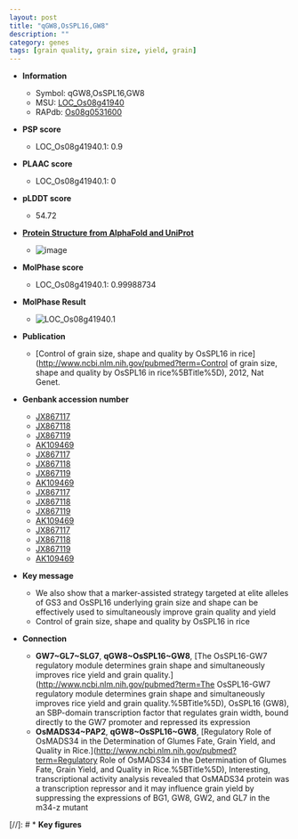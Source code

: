 ```yaml
---
layout: post
title: "qGW8,OsSPL16,GW8"
description: ""
category: genes
tags: [grain quality, grain size, yield, grain]
---
```


* **Information**  
    + Symbol: qGW8,OsSPL16,GW8  
    + MSU: [LOC_Os08g41940](http://rice.plantbiology.msu.edu/cgi-bin/ORF_infopage.cgi?orf=LOC_Os08g41940)  
    + RAPdb: [Os08g0531600](http://rapdb.dna.affrc.go.jp/viewer/gbrowse_details/irgsp1?name=Os08g0531600)  

* **PSP score**  
    + LOC_Os08g41940.1: 0.9 

* **PLAAC score**  
    + LOC_Os08g41940.1: 0 

* **pLDDT score**
    + 54.72

* **[Protein Structure from AlphaFold and UniProt](https://www.uniprot.org/uniprotkb/Q6YZE8/entry#structure)**
    + ![image](https://ricepsp.github.io/images/Q6/AF-Q6YZE8-F1.png)

* **MolPhase score**
    + LOC_Os08g41940.1: 0.99988734

* **MolPhase Result**
    + ![LOC_Os08g41940.1](https://304243504.github.io/Pictures/LOC_Os08g/LOC_Os08g41940.1.png)

* **Publication**  
    + [Control of grain size, shape and quality by OsSPL16 in rice](http://www.ncbi.nlm.nih.gov/pubmed?term=Control of grain size, shape and quality by OsSPL16 in rice%5BTitle%5D), 2012, Nat Genet.

* **Genbank accession number**  
    + [JX867117](http://www.ncbi.nlm.nih.gov/nuccore/JX867117)
    + [JX867118](http://www.ncbi.nlm.nih.gov/nuccore/JX867118)
    + [JX867119](http://www.ncbi.nlm.nih.gov/nuccore/JX867119)
    + [AK109469](http://www.ncbi.nlm.nih.gov/nuccore/AK109469)
    + [JX867117](http://www.ncbi.nlm.nih.gov/nuccore/JX867117)
    + [JX867118](http://www.ncbi.nlm.nih.gov/nuccore/JX867118)
    + [JX867119](http://www.ncbi.nlm.nih.gov/nuccore/JX867119)
    + [AK109469](http://www.ncbi.nlm.nih.gov/nuccore/AK109469)
    + [JX867117](http://www.ncbi.nlm.nih.gov/nuccore/JX867117)
    + [JX867118](http://www.ncbi.nlm.nih.gov/nuccore/JX867118)
    + [JX867119](http://www.ncbi.nlm.nih.gov/nuccore/JX867119)
    + [AK109469](http://www.ncbi.nlm.nih.gov/nuccore/AK109469)
    + [JX867117](http://www.ncbi.nlm.nih.gov/nuccore/JX867117)
    + [JX867118](http://www.ncbi.nlm.nih.gov/nuccore/JX867118)
    + [JX867119](http://www.ncbi.nlm.nih.gov/nuccore/JX867119)
    + [AK109469](http://www.ncbi.nlm.nih.gov/nuccore/AK109469)

* **Key message**  
    + We also show that a marker-assisted strategy targeted at elite alleles of GS3 and OsSPL16 underlying grain size and shape can be effectively used to simultaneously improve grain quality and yield
    + Control of grain size, shape and quality by OsSPL16 in rice

* **Connection**  
    + __GW7~GL7~SLG7__, __qGW8~OsSPL16~GW8__, [The OsSPL16-GW7 regulatory module determines grain shape and simultaneously improves rice yield and grain quality.](http://www.ncbi.nlm.nih.gov/pubmed?term=The OsSPL16-GW7 regulatory module determines grain shape and simultaneously improves rice yield and grain quality.%5BTitle%5D), OsSPL16 (GW8), an SBP-domain transcription factor that regulates grain width, bound directly to the GW7 promoter and repressed its expression
    + __OsMADS34~PAP2__, __qGW8~OsSPL16~GW8__, [Regulatory Role of OsMADS34 in the Determination of Glumes Fate, Grain Yield, and Quality in Rice.](http://www.ncbi.nlm.nih.gov/pubmed?term=Regulatory Role of OsMADS34 in the Determination of Glumes Fate, Grain Yield, and Quality in Rice.%5BTitle%5D), Interesting, transcriptional activity analysis revealed that OsMADS34 protein was a transcription repressor and it may influence grain yield by suppressing the expressions of BG1, GW8, GW2, and GL7 in the m34-z mutant

[//]: # * **Key figures**  


